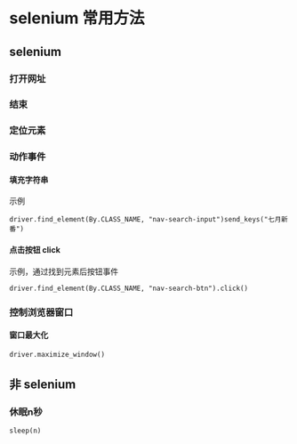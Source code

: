 # selenium 常用方法

## selenium



### 打开网址



### 结束





### 定位元素



### 动作事件

#### 填充字符串

示例

```
driver.find_element(By.CLASS_NAME, "nav-search-input")send_keys("七月新番")
```

#### 点击按钮 click

示例，通过找到元素后按钮事件

```
driver.find_element(By.CLASS_NAME, "nav-search-btn").click()
```



### 控制浏览器窗口

#### 窗口最大化

```python
driver.maximize_window()
```









## 非 selenium

### 休眠n秒

```python 
sleep(n)
```





